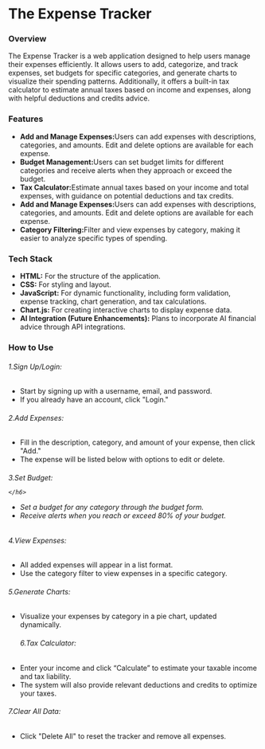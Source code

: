 <h1>The Expense Tracker</h1>

<h3>Overview</h3>
<p>The Expense Tracker is a web application designed to help users manage their expenses efficiently. It allows users to add, categorize, and track expenses, set budgets for specific categories, and generate charts to visualize their spending patterns. Additionally, it offers a built-in tax calculator to estimate annual taxes based on income and expenses, along with helpful deductions and credits advice.</p>

<h3>Features</h3>
<ul>
    <li><b>Add and Manage Expenses:</b>Users can add expenses with descriptions, categories, and amounts. Edit and delete options are available for each expense.</li>
    <li><b>Budget Management:</b>Users can set budget limits for different categories and receive alerts when they approach or exceed the budget.</li>
    <li><b>Tax Calculator:</b>Estimate annual taxes based on your income and total expenses, with guidance on potential deductions and tax credits.</li>
    <li><b>Add and Manage Expenses:</b>Users can add expenses with descriptions, categories, and amounts. Edit and delete options are available for each expense.</li>
    <li><b>Category Filtering:</b>Filter and view expenses by category, making it easier to analyze specific types of spending.</li>

</ul>

<h3>Tech Stack</h3>

<ul>
    <li><b>HTML:</b> For the structure of the application.</li>
    <li><b>CSS:</b> For styling and layout.</li>
    <li><b>JavaScript:</b> For dynamic functionality, including form validation, expense tracking, chart generation, and tax calculations.</li>
    <li><b>Chart.js:</b> For creating interactive charts to display expense data.</li>
    <li><b>AI Integration (Future Enhancements):</b> Plans to incorporate AI financial advice through API integrations.</li>
</ul>

<h3>How to Use</h3>

<h6>1.Sign Up/Login:</h6>
<ul>
    <li>Start by signing up with a username, email, and password.
        </li>
        <li>If you already have an account, click "Login."</li>
        </ul>
<h6>2.Add Expenses:</h6>
<ul>
    <li>Fill in the description, category, and amount of your expense, then click "Add."
        </li>
        <li>The expense will be listed below with options to edit or delete.</li>
        </ul>
<h6>3.Set Budget:

    </h6>

<ul>
    <li>Set a budget for any category through the budget form.
        </li>
        <li>Receive alerts when you reach or exceed 80% of your budget.</li>
        </ul>
<h6>4.View Expenses:</h6>
<ul>
    <li>All added expenses will appear in a list format.
        </li>
        <li>Use the category filter to view expenses in a specific category.</li>
        </ul>
<h6>5.Generate Charts:</h6>
<ul>
    <li>Visualize your expenses by category in a pie chart, updated dynamically.
        </li>
<h6>6.Tax Calculator:

  </ul>  
    </h6>
<ul>
    <li>Enter your income and click “Calculate” to estimate your taxable income and tax liability.
        </li>
        <li>The system will also provide relevant deductions and credits to optimize your taxes.</li>
        </ul>
<h6>7.Clear All Data:</h6>
<ul>
    <li>Click "Delete All" to reset the tracker and remove all expenses.
        </li>
       
</ul>
